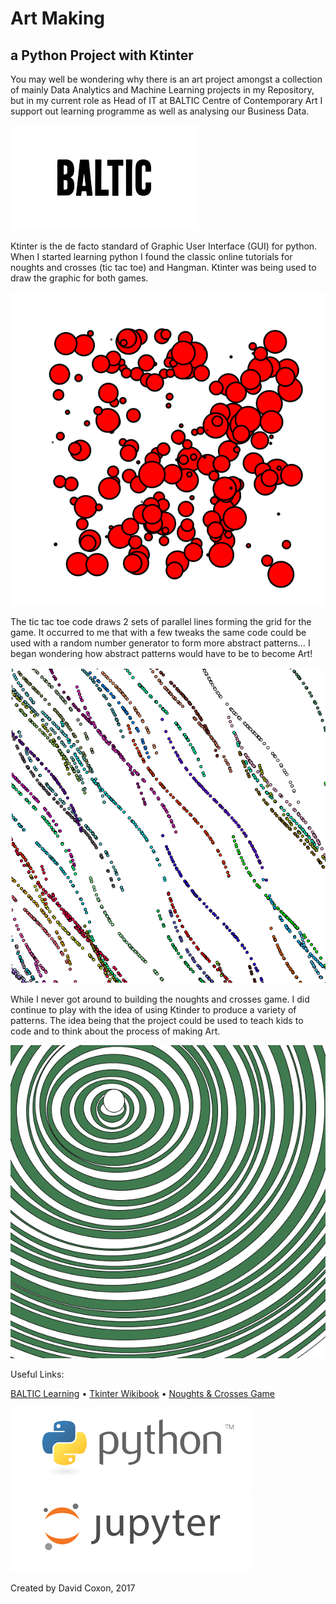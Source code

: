 # Art Making
## a Python Project with Ktinter

You may well be wondering why there is an art project amongst a collection of mainly Data Analytics and Machine Learning projects in my Repository, but in my current role as Head of IT at BALTIC Centre of Contemporary Art I support out learning programme as well as analysing our Business Data.

![BALTIC](Images/baltic.png?raw=true)

Ktinter is the de facto standard of Graphic User Interface (GUI) for python. When I started learning python I found the classic online tutorials for noughts and crosses (tic tac toe) and Hangman. Ktinter was being used to draw the graphic for both games.

![Random dots](Images/Random_dots_single_colour.png?raw=true)

The tic tac toe code draws 2 sets of parallel lines forming the grid for the game. It occurred to me that with a few tweaks the same code could be used with a random number generator to form more abstract patterns… I began wondering how abstract patterns would have to be to become Art! 

![Random dots and Tan waves](Images/random_tan_waves.png?raw=true)

While I never got around to building the noughts and crosses game. I did continue to play with the idea of using Ktinder to produce a variety of patterns. The idea being that the project could be used to teach kids to code and to think about the process of making Art.

![random rings](Images/Random_concentric_circles2.png?raw=true)

Useful Links:

[BALTIC Learning](http://baltic.art/learn) • [Tkinter Wikibook](https://en.wikibooks.org/wiki/Python_Programming/Tkinter) • [Noughts & Crosses Game](http://arve0.github.io/example_lessons/python/lessons/Noughts%20and%20Crosses/Noughts%20and%20Crosses.html)

![Python](../Images/python.png?raw=true)
![Jupyter](../Images/jupyter.png?raw=true)

Created by David Coxon, 2017